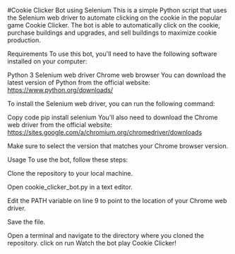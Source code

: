#Cookie Clicker Bot using Selenium
This is a simple Python script that uses the Selenium web driver to automate clicking on the cookie in the popular game Cookie Clicker. The bot is able to automatically click on the cookie, purchase buildings and upgrades, and sell buildings to maximize cookie production.

Requirements
To use this bot, you'll need to have the following software installed on your computer:

Python 3
Selenium web driver
Chrome web browser
You can download the latest version of Python from the official website: https://www.python.org/downloads/

To install the Selenium web driver, you can run the following command:

Copy code
pip install selenium
You'll also need to download the Chrome web driver from the official website: https://sites.google.com/a/chromium.org/chromedriver/downloads

Make sure to select the version that matches your Chrome browser version.

Usage
To use the bot, follow these steps:

Clone the repository to your local machine.

Open cookie_clicker_bot.py in a text editor.

Edit the PATH variable on line 9 to point to the location of your Chrome web driver.

Save the file.

Open a terminal and navigate to the directory where you cloned the repository.
click on run
Watch the bot play Cookie Clicker!


